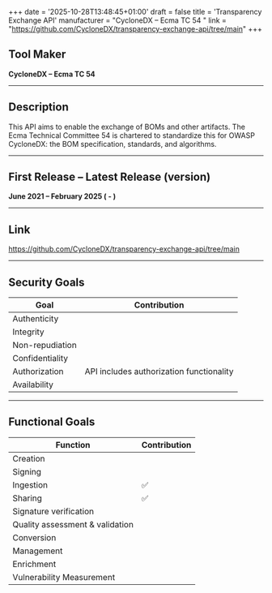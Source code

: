 +++
date = '2025-10-28T13:48:45+01:00'
draft = false
title = 'Transparency Exchange API'
manufacturer = "CycloneDX – Ecma TC 54 "
link = "https://github.com/CycloneDX/transparency-exchange-api/tree/main"
+++

## Tool Maker

**CycloneDX – Ecma TC 54**

---

## Description

This API aims to enable the exchange of BOMs and other artifacts. The Ecma Technical Committee 54 is chartered to standardize this for OWASP CycloneDX: the BOM specification, standards, and algorithms.

---

## First Release – Latest Release (version)

**June 2021 – February 2025 ( - )**

---

## Link

https://github.com/CycloneDX/transparency-exchange-api/tree/main

---

## Security Goals

| Goal              | Contribution                          |
|-------------------|---------------------------------------|
| Authenticity      |                                       |
| Integrity         |                                       |
| Non-repudiation   |                                       |
| Confidentiality   |                                       |
| Authorization     | API includes authorization functionality |
| Availability      |                                       |

---

## Functional Goals

| Function                        | Contribution |
|---------------------------------|--------------|
| Creation                        |              |
| Signing                         |              |
| Ingestion                       | ✅            |
| Sharing                         | ✅            |
| Signature verification          |              |
| Quality assessment & validation |              |
| Conversion                      |              |
| Management                      |              |
| Enrichment                      |              |
| Vulnerability Measurement       |              |